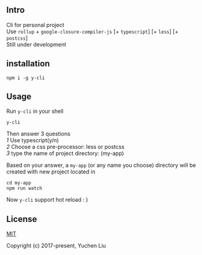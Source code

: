 ## Intro
Cli for personal project<br>
Use `rollup` + `google-closure-compiler-js` [+ `typescript`] [+ `less`] [+ `postcss`] <br>
Still under development

## installation
```shell
npm i -g y-cli
```

## Usage
Run `y-cli` in your shell
```shell
y-cli
```
Then answer 3 questions<br>
*1* Use typescript(y/n)<br>
*2* Choose a css pre-processor: less or postcss<br>
*3* type the name of project directory: (my-app)<br>

Based on your answer, a `my-app` (or any name you choose) directory will be created with new project located in

```shell
cd my-app
npm run watch
```
Now `y-cli` support hot reload : )

## License

[MIT](http://opensource.org/licenses/MIT)

Copyright (c) 2017-present, Yuchen Liu